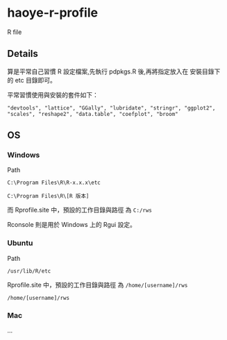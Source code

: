 # haoye-r-profile
R file

## Details

算是平常自己習慣 R 設定檔案,先執行 pdpkgs.R 後,再將指定放入在 安裝目錄下的 etc 目錄即可。

平常習慣使用與安裝的套件如下：

```
"devtools", "lattice", "GGally", "lubridate", "stringr", "ggplot2", "scales", "reshape2", "data.table", "coefplot", "broom"
```

## OS

### Windows

Path

```
C:\Program Files\R\R-x.x.x\etc

C:\Program Files\R\[R 版本]
```

而 Rprofile.site 中，預設的工作目錄與路徑 為 `C:/rws`

Rconsole 則是用於 Windows 上的 Rgui 設定。

### Ubuntu

Path

```
/usr/lib/R/etc
```

Rprofile.site 中，預設的工作目錄與路徑 為 `/home/[username]/rws`

`/home/[username]/rws`

### Mac

...
